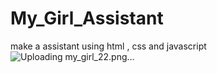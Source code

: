 # My_Girl_Assistant
make a assistant using html , css and javascript
![Uploading my_girl_22.png…]()


